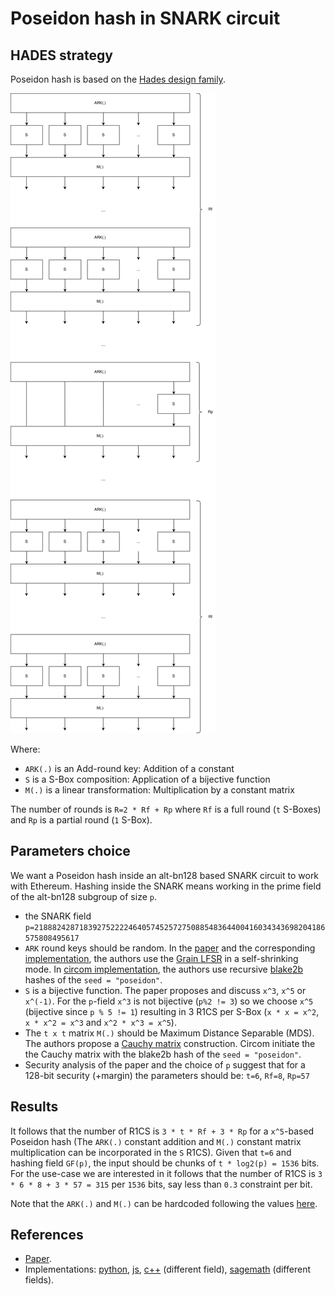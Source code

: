 # Poseidon hash in SNARK circuit

## HADES strategy
Poseidon hash is based on the [Hades design family](https://eprint.iacr.org/2019/1107.pdf).

![Alt](img/poseidon.svg)

Where:
- `ARK(.)` is an Add-round key: Addition of a constant
- `S` is a S-Box composition: Application of a bijective function
- `M(.)` is a linear transformation: Multiplication by a constant matrix

The number of rounds is `R=2 * Rf + Rp` where `Rf` is a full round (`t` S-Boxes) and `Rp` is a partial round (`1` S-Box).

## Parameters choice
We want a Poseidon hash inside an alt-bn128 based SNARK circuit to work with Ethereum. Hashing inside the SNARK means working in the prime field of the alt-bn128 subgroup of size `p`.
- the SNARK field `p=21888242871839275222246405745257275088548364400416034343698204186575808495617`
- `ARK` round keys should be random. In the [paper](https://eprint.iacr.org/2019/458.pdf) and the corresponding [implementation](https://extgit.iaik.tugraz.at/krypto/hadeshash/tree/master), the authors use the [Grain LFSR](https://link.springer.com/chapter/10.1007/978-3-540-68351-3_14) in a self-shrinking mode. In [circom implementation](https://github.com/iden3/circomlib/blob/master/circuits/poseidon.circom), the authors use recursive [blake2b](https://blake2.net) hashes of the `seed = "poseidon"`.
- `S` is a bijective function. The paper proposes and discuss `x^3`, `x^5` or `x^(-1)`. For the `p`-field `x^3` is not bijective (`p%2 != 3`) so we choose `x^5` (bijective since `p % 5 != 1`) resulting in 3 R1CS per S-Box (`x * x = x^2`, `x * x^2 = x^3` and `x^2 * x^3 = x^5`).
- The `t x t` matrix `M(.)` should be Maximum Distance Separable (MDS). The authors propose a [Cauchy matrix](https://en.wikipedia.org/wiki/Cauchy_matrix) construction. Circom initiate the the Cauchy matrix with the blake2b hash of the `seed = "poseidon"`.
- Security analysis of the paper and the choice of `p` suggest that for a 128-bit security (+margin) the parameters should be: `t=6`, `Rf=8`, `Rp=57`

## Results
It follows that the number of R1CS is `3 * t * Rf + 3 * Rp` for a `x^5`-based Poseidon hash (The `ARK(.)` constant addition and `M(.)` constant matrix multiplication can be incorporated in the `S` R1CS). Given that `t=6` and hashing field `GF(p)`, the input should be chunks of `t * log2(p) = 1536` bits. For the use-case we are interested in it follows that the number of R1CS is `3 * 6 * 8 + 3 * 57 = 315` per `1536` bits, say less than `0.3` constraint per bit.

Note that the `ARK(.)` and `M(.)` can be hardcoded following the values [here](./hardcoded-values.txt).

## References
- [Paper](https://eprint.iacr.org/2019/458.pdf).
- Implementations: [python](https://gist.github.com/HarryR/f6fadd2c524f61727742002a9221a550), [js](https://github.com/iden3/circomlib/blob/master/src/poseidon.js), [c++](https://extgit.iaik.tugraz.at/krypto/hadeshash/blob/master/code/cpp_1536_24_x3_pf/hash_1536_24_x3_pf.cpp) (different field), [sagemath](https://extgit.iaik.tugraz.at/krypto/hadeshash/tree/master/code) (different fields).
